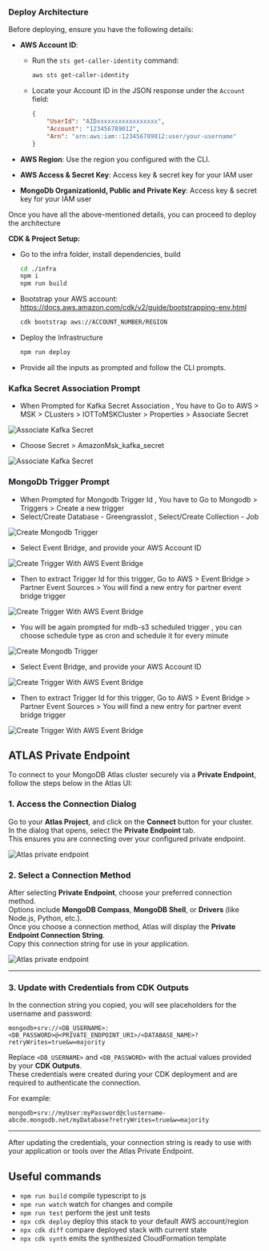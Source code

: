 ### Deploy Architecture

Before deploying, ensure you have the following details:

- **AWS Account ID**:
    - Run the `sts get-caller-identity` command:
        ```bash
        aws sts get-caller-identity
        ```
    - Locate your Account ID in the JSON response under the `Account` field:
        ```json
        {
            "UserId": "AIDxxxxxxxxxxxxxxxxx",
            "Account": "123456789012",
            "Arn": "arn:aws:iam::123456789012:user/your-username"
        }
        ```

- **AWS Region**: Use the region you configured with the CLI.

- **AWS Access & Secret Key**: Access key & secret key for your IAM user

- **MongoDb OrganizationId, Public and Private Key**: Access key & secret key for your IAM user

Once you have all the above-mentioned details, you can proceed to deploy the architecture

**CDK & Project Setup:**

- Go to the infra folder, install dependencies, build
    ```bash
    cd ./infra
    npm i
    npm run build
    ```


- Bootstrap your AWS account:
https://docs.aws.amazon.com/cdk/v2/guide/bootstrapping-env.html


    ```bash
    cdk bootstrap aws://ACCOUNT_NUMBER/REGION
    ```

-  Deploy the Infrastructure
    ```bash
    npm run deploy
    ```

- Provide all the inputs as prompted and follow the CLI prompts. 


### Kafka Secret Association Prompt

- When Prompted for Kafka Secret Association , You have to Go to AWS > MSK > CLusters > IOTToMSKCluster > Properties > Associate Secret


![Associate Kafka Secret](../images/kafka-secret-1.png)  

- Choose Secret > AmazonMsk_kafka_secret

![Associate Kafka Secret](../images/kafka-secret-2.png) 



### MongoDb Trigger Prompt

- When Prompted for Mongodb Trigger Id , You have to Go to Mongodb > Triggers > Create a new trigger
- Select/Create Database - GreengrassIot , Select/Create Collection - Job

![Create Mongodb Trigger](../images/subscription-trigger.png)  

- Select Event Bridge, and provide your AWS Account ID

![Create Trigger With AWS Event Bridge](../images/mongo-trigger-2.png)  

- Then to extract Trigger Id for this trigger, Go to AWS > Event Bridge > Partner Event Sources > You will find a new entry for partner event bridge trigger

![Create Trigger With AWS Event Bridge](../images/aws-event-bridge.png)  

- You will be again prompted for mdb-s3 scheduled trigger , you can choose schedule type as cron and schedule it for every minute

![Create Mongodb Trigger](../images/trigger-update.png)  

- Select Event Bridge, and provide your AWS Account ID

![Create Trigger With AWS Event Bridge](../images/mongo-trigger-2.png)  

- Then to extract Trigger Id for this trigger, Go to AWS > Event Bridge > Partner Event Sources > You will find a new entry for partner event bridge trigger

![Create Trigger With AWS Event Bridge](../images/aws-event-bridge.png)  


## ATLAS Private Endpoint

To connect to your MongoDB Atlas cluster securely via a **Private Endpoint**, follow the steps below in the Atlas UI:

### 1. Access the Connection Dialog  
Go to your **Atlas Project**, and click on the **Connect** button for your cluster.  
In the dialog that opens, select the **Private Endpoint** tab.  
This ensures you are connecting over your configured private endpoint.

![Atlas private endpoint](../images/private-endpoint-1.png)

### 2. Select a Connection Method  
After selecting **Private Endpoint**, choose your preferred connection method.  
Options include **MongoDB Compass**, **MongoDB Shell**, or **Drivers** (like Node.js, Python, etc.).  
Once you choose a connection method, Atlas will display the **Private Endpoint Connection String**.  
Copy this connection string for use in your application.

![Atlas private endpoint](../images/private-endpoint-2.png)

---

### 3. Update with Credentials from CDK Outputs  
In the connection string you copied, you will see placeholders for the username and password:

```
mongodb+srv://<DB_USERNAME>:<DB_PASSWORD>@<PRIVATE_ENDPOINT_URI>/<DATABASE_NAME>?retryWrites=true&w=majority
```

Replace `<DB_USERNAME>` and `<DB_PASSWORD>` with the actual values provided by your **CDK Outputs**.  
These credentials were created during your CDK deployment and are required to authenticate the connection.

For example:

```
mongodb+srv://myUser:myPassword@clustername-abcde.mongodb.net/myDatabase?retryWrites=true&w=majority
```

---

After updating the credentials, your connection string is ready to use with your application or tools over the Atlas Private Endpoint.



## Useful commands

* `npm run build`   compile typescript to js
* `npm run watch`   watch for changes and compile
* `npm run test`    perform the jest unit tests
* `npx cdk deploy`  deploy this stack to your default AWS account/region
* `npx cdk diff`    compare deployed stack with current state
* `npx cdk synth`   emits the synthesized CloudFormation template
